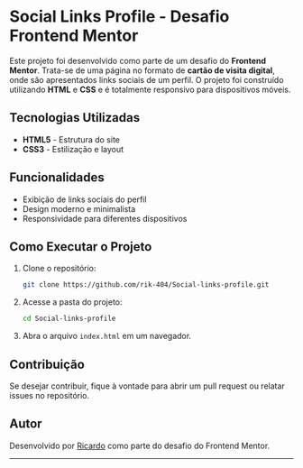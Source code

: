 # Social Links Profile - Desafio Frontend Mentor

Este projeto foi desenvolvido como parte de um desafio do **Frontend Mentor**. Trata-se de uma página no formato de **cartão de visita digital**, onde são apresentados links sociais de um perfil. O projeto foi construído utilizando **HTML** e **CSS** e é totalmente responsivo para dispositivos móveis.

## Tecnologias Utilizadas
- **HTML5** - Estrutura do site
- **CSS3** - Estilização e layout

## Funcionalidades
- Exibição de links sociais do perfil
- Design moderno e minimalista
- Responsividade para diferentes dispositivos

## Como Executar o Projeto
1. Clone o repositório:
   ```sh
   git clone https://github.com/rik-404/Social-links-profile.git
   ```
2. Acesse a pasta do projeto:
   ```sh
   cd Social-links-profile
   ```
3. Abra o arquivo `index.html` em um navegador.

## Contribuição
Se desejar contribuir, fique à vontade para abrir um pull request ou relatar issues no repositório.

## Autor
Desenvolvido por [Ricardo](https://github.com/rik-404) como parte do desafio do Frontend Mentor.

---

